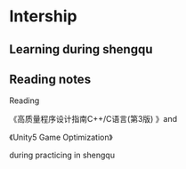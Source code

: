 # Intership

## Learning during shengqu

## Reading notes

Reading 

《高质量程序设计指南C++/C语言(第3版) 》and 

《Unity5 Game Optimization》

during practicing in shengqu